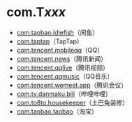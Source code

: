 # com.T*xxx*

- [com.taobao.idlefish](./com.taobao.idlefish/readme.md)（闲鱼）
- [com.taptap](./com.taptap/readme.md)（TapTap）
- [com.tencent.mobileqq](./com.tencent.mobileqq/readme.md)（QQ）
- [com.tencent.news](./com.tencent.news/readme.md)（腾讯新闻）
- [com.tencent.qqlive](./com.tencent.qqlive/readme.md)（腾讯视频）
- [com.tencent.qqmusic](./com.tencent.qqmusic/readme.md)（QQ音乐）
- [com.tencent.wemeet.app](./com.tencent.wemeet.app/readme.md)（腾讯会议）
- [com.tv.danmaku.bili](./com.tv.danmaku.bili/readme.md)（哔哩哔哩）
- [com.to8to.housekeeper](./com.to8to.housekeeper/readme.md)（土巴兔装修）
- [com.taobao.taobao](./com.taobao.taobao/readme.md)（淘宝）